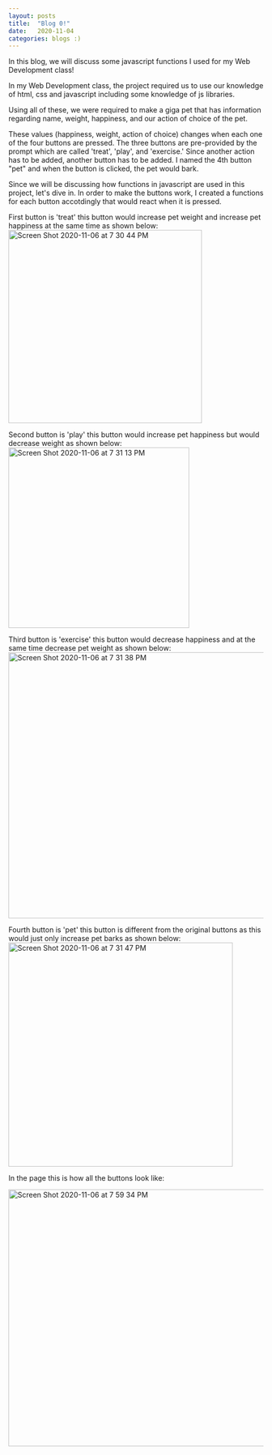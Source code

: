 ```yaml
---
layout: posts
title:  "Blog 0!"
date:   2020-11-04
categories: blogs :)
---
```

In this blog, we will discuss some javascript functions I used for my Web Development class!

In my Web Development class, the project required us to use our knowledge of html, css and javascript including some knowledge of js libraries. 

Using all of these, we were required to make a giga pet that has information regarding name, weight, happiness, and our action of choice of the pet. 

These values (happiness, weight, action of choice) changes when each one of the four buttons are pressed. The three buttons are pre-provided by the prompt which are called 'treat', 'play', and 'exercise.' Since another action has to be added, another button has to be added. I named the 4th button "pet" and when the button is clicked, the pet would bark.

Since we will be discussing how functions in javascript are used in this project, let's dive in. In order to make the buttons work, I created a functions for each button accotdingly that would react when it is pressed.

First button is 'treat' this button would increase pet weight and increase pet happiness at the same time as shown below:
<img width="382" alt="Screen Shot 2020-11-06 at 7 30 44 PM" src="https://user-images.githubusercontent.com/70425468/98431058-0276ea00-2067-11eb-82ea-780af0dadb35.png">

Second button is 'play' this button would increase pet happiness but would decrease weight as shown below:
<img width="357" alt="Screen Shot 2020-11-06 at 7 31 13 PM" src="https://user-images.githubusercontent.com/70425468/98431094-6bf6f880-2067-11eb-8ef3-9799d5e572a8.png">

Third button is 'exercise' this button would decrease happiness and at the same time decrease pet weight as shown below:
<img width="526" alt="Screen Shot 2020-11-06 at 7 31 38 PM" src="https://user-images.githubusercontent.com/70425468/98431445-39023400-206a-11eb-9592-807d96fe4675.png">

Fourth button is 'pet' this button is different from the original buttons as this would just only increase pet barks as shown below:
<img width="443" alt="Screen Shot 2020-11-06 at 7 31 47 PM" src="https://user-images.githubusercontent.com/70425468/98431461-7a92df00-206a-11eb-8140-bc39a3df3d99.png">

In the page this is how all the buttons look like:

<img width="508" alt="Screen Shot 2020-11-06 at 7 59 34 PM" src="https://user-images.githubusercontent.com/70425468/98431483-b75ed600-206a-11eb-9983-df32f7c25769.png">

